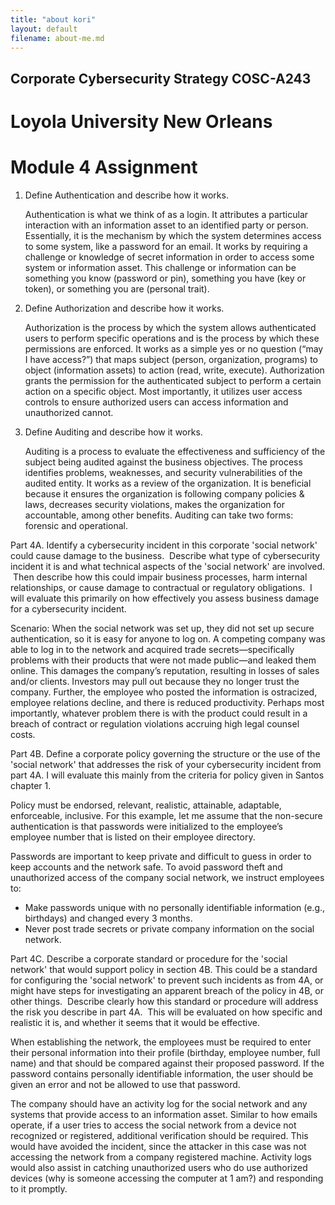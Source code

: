 ```yaml
---
title: "about kori"
layout: default
filename: about-me.md
---
```


## Corporate Cybersecurity Strategy COSC-A243
# Loyola University New Orleans
# Module 4 Assignment

1. Define Authentication and describe how it works.

	Authentication is what we think of as a login. It attributes a particular interaction with an information asset to an identified party or person. Essentially, it is the mechanism by which the system determines access to some system, like a password for an email. It works by requiring a challenge or knowledge of secret information in order to access some system or information asset. This challenge or information can be something you know (password or pin), something you have (key or token), or something you are (personal trait).

2. Define Authorization and describe how it works.

	Authorization is the process by which the system allows authenticated users to perform specific operations and is the process by which these permissions are enforced. It works as a simple yes or no question (“may I have access?”) that maps subject (person, organization, programs) to object (information assets) to action (read, write, execute). Authorization grants the permission for the authenticated subject to perform a certain action on a specific object. Most importantly, it utilizes user access controls to ensure authorized users can access information and unauthorized cannot.

3. Define Auditing and describe how it works.

	Auditing is a process to evaluate the effectiveness and sufficiency of the subject being audited against the business objectives. The process identifies problems, weaknesses, and security vulnerabilities of the audited entity. It works as a review of the organization. It is beneficial because it ensures the organization is following company policies & laws, decreases security violations, makes the organization for accountable, among other benefits. Auditing can take two forms: forensic and operational.

Part 4A. Identify a cybersecurity incident in this corporate 'social network' could cause damage to the business.  Describe what type of cybersecurity incident it is and what technical aspects of the 'social network' are involved.  Then describe how this could impair business processes, harm internal relationships, or cause damage to contractual or regulatory obligations.  I will evaluate this primarily on how effectively you assess business damage for a cybersecurity incident.

Scenario: When the social network was set up, they did not set up secure authentication, so it is easy for anyone to log on. A competing company was able to log in to the network and acquired trade secrets—specifically problems with their products that were not made public—and leaked them online. This damages the company’s reputation, resulting in losses of sales and/or clients. Investors may pull out because they no longer trust the company. Further, the employee who posted the information is ostracized, employee relations decline, and there is reduced productivity. Perhaps most importantly, whatever problem there is with the product could result in a breach of contract or regulation violations accruing high legal counsel costs.

Part 4B. Define a corporate policy governing the structure or the use of the 'social network' that addresses the risk of your cybersecurity incident from part 4A. I will evaluate this mainly from the criteria for policy given in Santos chapter 1.

Policy must be endorsed, relevant, realistic, attainable, adaptable, enforceable, inclusive. For this example, let me assume that the non-secure authentication is that passwords were initialized to the employee’s employee number that is listed on their employee directory.

Passwords are important to keep private and difficult to guess in order to keep accounts and the network safe. To avoid password theft and unauthorized access of the company social network, we instruct employees to: 

- Make passwords unique with no personally identifiable information (e.g., birthdays) and changed every 3 months.
- Never post trade secrets or private company information on the social network.


Part 4C. Describe a corporate standard or procedure for the 'social network' that would support policy in section 4B. This could be a standard for configuring the 'social network' to prevent such incidents as from 4A, or might have steps for investigating an apparent breach of the policy in 4B, or other things.  Describe clearly how this standard or procedure will address the risk you describe in part 4A.  This will be evaluated on how specific and realistic it is, and whether it seems that it would be effective.

When establishing the network, the employees must be required to enter their personal information into their profile (birthday, employee number, full name) and that should be compared against their proposed password. If the password contains personally identifiable information, the user should be given an error and not be allowed to use that password.

The company should have an activity log for the social network and any systems that provide access to an information asset. Similar to how emails operate, if a user tries to access the social network from a device not recognized or registered, additional verification should be required. This would have avoided the incident, since the attacker in this case was not accessing the network from a company registered machine. Activity logs would also assist in catching unauthorized users who do use authorized devices (why is someone accessing the computer at 1 am?) and responding to it promptly.